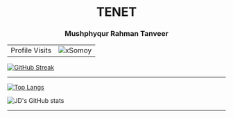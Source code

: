 <h1 align="center">TENET</h1>
<h3 align="center">Mushphyqur Rahman Tanveer</h3>


<!-- visitor counter -->
<table aligh="center">
  <tr>
    <td>Profile Visits</td>
    <td><img src="https://profile-counter.glitch.me/xsomoy/count.svg" alt="xSomoy" /></td>
  </tr>
</table>

<!-- Streak -->

[![GitHub Streak](https://github-readme-streak-stats.herokuapp.com?user=xSomoy&theme=tokyonight&hide_border=true&fire=DD2727)](https://git.io/streak-stats)
<!-- https://git.io/streak-stats -->
<!-- https://git.io/streak-stats -->
<!-- ***[Streak](https://github-readme-streak-stats.herokuapp.com?user=xSomoy&theme=github-dark&hide_border=true&fire=DD2727)*** -->
---


<!-- Stats  -->
  
[![Top Langs](https://github-readme-stats.vercel.app/api/top-langs/?username=xSomoy&hide_progress=false&layout=compact&langs_count=5&theme=blue-green)](https://github.com/anuraghazra/github-readme-stats)

![JD's GitHub stats](https://github-readme-stats.vercel.app/api?username=xSomoy&count_private=true&show_icons=true&theme=blue-green)

---


